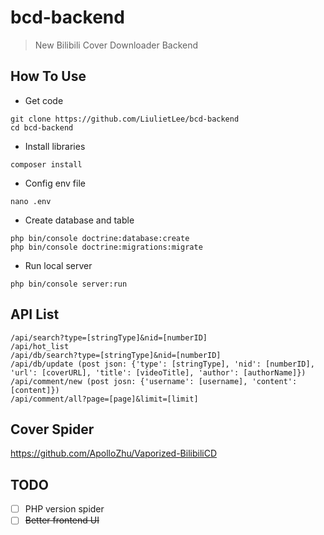# bcd-backend
> New Bilibili Cover Downloader Backend

## How To Use
- Get code
```
git clone https://github.com/LiulietLee/bcd-backend
cd bcd-backend
```
- Install libraries
```
composer install
```
- Config env file
```
nano .env
```
- Create database and table
```
php bin/console doctrine:database:create
php bin/console doctrine:migrations:migrate
```
- Run local server
```
php bin/console server:run
```

## API List
```
/api/search?type=[stringType]&nid=[numberID]
/api/hot_list
/api/db/search?type=[stringType]&nid=[numberID]
/api/db/update (post json: {'type': [stringType], 'nid': [numberID], 'url': [coverURL], 'title': [videoTitle], 'author': [authorName]})
/api/comment/new (post josn: {'username': [username], 'content': [content]})
/api/comment/all?page=[page]&limit=[limit]
```

## Cover Spider
https://github.com/ApolloZhu/Vaporized-BilibiliCD

## TODO
- [ ] PHP version spider
- [ ] ~~Better frontend UI~~

